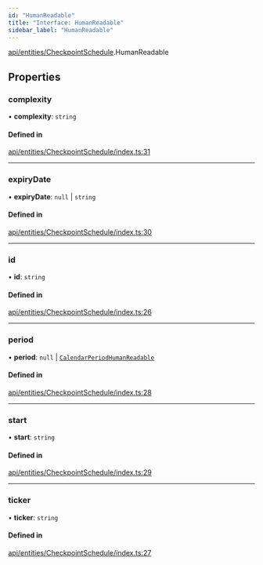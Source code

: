 ```yaml
---
id: "HumanReadable"
title: "Interface: HumanReadable"
sidebar_label: "HumanReadable"
---
```


[api/entities/CheckpointSchedule](../../../../../modules/API/Entities/CheckpointSchedule/CheckpointSchedule.md).HumanReadable

## Properties

### complexity

• **complexity**: `string`

#### Defined in

[api/entities/CheckpointSchedule/index.ts:31](https://github.com/PolymeshAssociation/polymesh-sdk/blob/91c2d2d8/src/api/entities/CheckpointSchedule/index.ts#L31)

___

### expiryDate

• **expiryDate**: ``null`` \| `string`

#### Defined in

[api/entities/CheckpointSchedule/index.ts:30](https://github.com/PolymeshAssociation/polymesh-sdk/blob/91c2d2d8/src/api/entities/CheckpointSchedule/index.ts#L30)

___

### id

• **id**: `string`

#### Defined in

[api/entities/CheckpointSchedule/index.ts:26](https://github.com/PolymeshAssociation/polymesh-sdk/blob/91c2d2d8/src/api/entities/CheckpointSchedule/index.ts#L26)

___

### period

• **period**: ``null`` \| [`CalendarPeriodHumanReadable`](../CalendarPeriodHumanReadable/CalendarPeriodHumanReadable.md)

#### Defined in

[api/entities/CheckpointSchedule/index.ts:28](https://github.com/PolymeshAssociation/polymesh-sdk/blob/91c2d2d8/src/api/entities/CheckpointSchedule/index.ts#L28)

___

### start

• **start**: `string`

#### Defined in

[api/entities/CheckpointSchedule/index.ts:29](https://github.com/PolymeshAssociation/polymesh-sdk/blob/91c2d2d8/src/api/entities/CheckpointSchedule/index.ts#L29)

___

### ticker

• **ticker**: `string`

#### Defined in

[api/entities/CheckpointSchedule/index.ts:27](https://github.com/PolymeshAssociation/polymesh-sdk/blob/91c2d2d8/src/api/entities/CheckpointSchedule/index.ts#L27)
